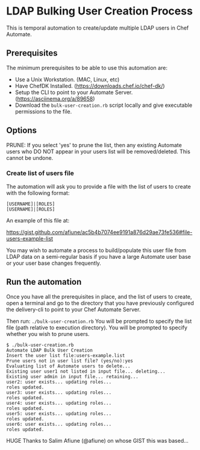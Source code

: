 # LDAP Bulking User Creation Process
This is temporal automation to create/update multiple LDAP users in Chef Automate.

## Prerequisites
The minimum prerequisites to be able to use this automation are:
* Use a Unix Workstation. (MAC, Linux, etc)
* Have ChefDK Installed. (https://downloads.chef.io/chef-dk/)
* Setup the CLI to point to your Automate Server. (https://asciinema.org/a/89658)
* Download the `bulk-user-creation.rb` script locally and give executable permissions to the file.

## Options
PRUNE: If you select 'yes' to prune the list, then any existing Automate users who DO NOT appear in your users list will be removed/deleted. This cannot be undone.

### Create list of users file
The automation will ask you to provide a file with the list of users to create
with the following format:
```
[USERNAME]|[ROLES]
[USERNAME]|[ROLES]
```
An example of this file at:

https://gist.github.com/afiune/ac5b4b7074ee9191a876d29ae73fe536#file-users-example-list

You may wish to automate a process to build/populate this user file from LDAP data on a semi-regular basis if you have a large Automate user base or your user base changes frequently.

## Run the automation
Once you have all the prerequisites in place, and the list of users to create, open a terminal and go to the directory that you have previously configured the delivery-cli to point to your Chef Automate Server.

Then run: `./bulk-user-creation.rb`
You will be prompted to specify the list file (path relative to execution directory).
You will be prompted to specify whether you wish to prune users.

```
$ ./bulk-user-creation.rb
Automate LDAP Bulk User Creation
Insert the user list file:users-example.list
Prune users not in user list file? (yes/no):yes
Evaluating list of Automate users to delete...
Existing user user1 not listed in input file... deleting...
Existing user admin in input file... retaining...
user2: user exists... updating roles...
roles updated.
user3: user exists... updating roles...
roles updated.
user4: user exists... updating roles...
roles updated.
user5: user exists... updating roles...
roles updated.
user6: user exists... updating roles...
roles updated.
```

HUGE Thanks to Salim Afiune (@afiune) on whose GIST this was based...
